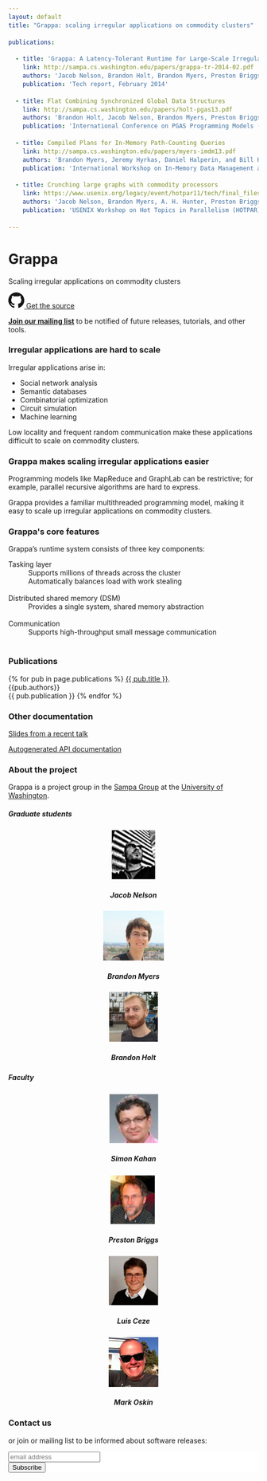```yaml
---
layout: default
title: "Grappa: scaling irregular applications on commodity clusters"

publications:

  - title: 'Grappa: A Latency-Tolerant Runtime for Large-Scale Irregular Applications'
    link: http://sampa.cs.washington.edu/papers/grappa-tr-2014-02.pdf
    authors: 'Jacob Nelson, Brandon Holt, Brandon Myers, Preston Briggs, Luis Ceze, Simon Kahan, and Mark Oskin'
    publication: 'Tech report, February 2014'

  - title: Flat Combining Synchronized Global Data Structures
    link: http://sampa.cs.washington.edu/papers/holt-pgas13.pdf
    authors: 'Brandon Holt, Jacob Nelson, Brandon Myers, Preston Briggs, Luis Ceze, Simon Kahan, and Mark Oskin'
    publication: 'International Conference on PGAS Programming Models (PGAS), October 2013'

  - title: Compiled Plans for In-Memory Path-Counting Queries
    link: http://sampa.cs.washington.edu/papers/myers-imdm13.pdf
    authors: 'Brandon Myers, Jeremy Hyrkas, Daniel Halperin, and Bill Howe'
    publication: 'International Workshop on In-Memory Data Management and Analytics (IMDM w/ VLDB), August 2013'

  - title: Crunching large graphs with commodity processors
    link: https://www.usenix.org/legacy/event/hotpar11/tech/final_files/Nelson.pdf
    authors: 'Jacob Nelson, Brandon Myers, A. H. Hunter, Preston Briggs, Luis Ceze, Carl Ebeling, Dan Grossman, Simon Kahan, Mark Oskin'
    publication: 'USENIX Workshop on Hot Topics in Parallelism (HOTPAR), June 2011'
  
---
```


<div class="jumbotron">
  <h1>Grappa</h1>
  <p class="lead">Scaling irregular applications on commodity clusters</p>
  <p><a class="btn btn-lg btn-success" href="http://github.com/uwsampa/grappa" role="button"
        onclick="trackOutboundLink('http://github.com/uwsampa/grappa'); return false;">
    <img src="images/GitHub-Mark-32px.png" /> <span>Get the source</span> </a>
  </p>
</div>

<div class="alert alert-info">
  <p><strong><a class="" href="#contact" role="button">Join our mailing list</a></strong> to be notified of future releases, tutorials, and other tools.</p>
</div>

### Irregular applications are hard to scale
Irregular applications arise in:

- Social network analysis
- Semantic databases
- Combinatorial optimization
- Circuit simulation
- Machine learning

Low locality and frequent random communication make these applications difficult to scale on commodity clusters.

### Grappa makes scaling irregular applications easier
Programming models like MapReduce and GraphLab can be restrictive; for example, parallel recursive algorithms are hard to express.

Grappa provides a familiar multithreaded programming model, making it easy to scale up irregular applications on commodity clusters.

### Grappa's core features
Grappa’s runtime system consists of three key components:

<dl>
  <dt>Tasking layer</dt>
  <dd>Supports millions of threads across the cluster</dd>
<dd>Automatically balances load with work stealing</dd><br />
  
  <dt>Distributed shared memory (DSM)</dt>
<dd>Provides a single system, shared memory abstraction</dd><br />
  
  <dt>Communication</dt>
  <dd>Supports high-throughput small message communication</dd><br />
</dl>

### Publications

{% for pub in page.publications %}
<a href="{{ pub.link }}" onclick="trackOutboundLink('{{ pub.link }}'); return false;">{{ pub.title }}</a>.<br/>
{{pub.authors}}<br/>
{{ pub.publication }}
{% endfor %}


### Other documentation
<p>
  <a href="http://grappa.io/docs/grappa-overview-jan2014.pdf"
     onclick="trackOutboundLink('http://grappa.io/docs/grappa-overview-jan2014.pdf'); return false;">Slides from a recent talk</a>
</p>
<p>
  <a href="http://grappa.io/doxygen"
     onclick="trackOutboundLink('http://grappa.io/doxygen'); return false;">Autogenerated API documentation</a>
</p>

<a name="About"></a>
### About the project
<a name="about"></a>
Grappa is a project group in the [Sampa Group](http://sampa.cs.washington.edu) at the [University of Washington](http://www.washington.edu).

<h5>Graduate students</h5>
<div class="row">
  <div class="col-sm-1" align="center">
  </div>

  <div class="col-sm-2" align="center">
    <img src="images/nelson.jpg" height="100" />
    <h5>Jacob Nelson</h5>
  </div>
  <div class="col-sm-2" align="center">
    <img src="images/myers.jpg" height="100" />
    <h5>Brandon Myers</h5>
  </div>
  <div class="col-sm-2" align="center">
    <img src="images/holt.jpg" height="100" />
    <h5>Brandon Holt</h5>
  </div>
</div>

<h5>Faculty</h5>
<div class="row">
  <div class="col-sm-1" align="center">
  </div>

  <div class="col-sm-2" align="center">
    <img src="images/kahan.jpg" height="100" />
    <h5>Simon Kahan</h5>
  </div>
  
  <div class="col-sm-2" align="center">
    <img src="images/briggs.jpg" height="100" />
    <h5>Preston Briggs</h5>
  </div>
  
  <div class="col-sm-2" align="center">
    <img src="images/ceze.jpg" height="100" />
    <h5>Luis Ceze</h5>
  </div>
  
  <div class="col-sm-2" align="center">
    <img src="images/oskin.jpg" height="100" />
    <h5>Mark Oskin</h5>
  </div>
</div>


<a name="contact"></a>
### Contact us
<script type="text/javascript">
//<![CDATA[
  <!--
  var x="function f(x){var i,o=\"\",ol=x.length,l=ol;while(x.charCodeAt(l/13)!" +
  "=48){try{x+=x;l+=l;}catch(e){}}for(i=l-1;i>=0;i--){o+=x.charAt(i);}return o" +
  ".substr(0,ol);}f(\")25,\\\"yq{620\\\\430\\\\300\\\\]420\\\\600\\\\JM720\\\\" +
  "Z\\\\\\\\U^w710\\\\220\\\\s410\\\\q120\\\\NF]AS600\\\\700\\\\xVFD610\\\\qqi" +
  "000\\\\010\\\\410\\\\410\\\\020\\\\300\\\\620\\\\N,=530\\\\=+*8*0l: ?;0=m22" +
  "0\\\\p*.8!h&zgl-.$4VLJ220\\\\OT\\\\\\\\UBUZP\\\"(f};o nruter};))++y(^)i(tAe" +
  "doCrahc.x(edoCrahCmorf.gnirtS=+o;721=%y;i=+y)25==i(fi{)++i;l<i;0=i(rof;htgn" +
  "el.x=l,\\\"\\\"=o,i rav{)y,x(f noitcnuf\")"                                  ;
  while(x=eval(x));
  //-->
  //]]>
</script> 

or join or mailing list to be informed about software releases:

<!-- Begin MailChimp Signup Form -->
<link href="//cdn-images.mailchimp.com/embedcode/slim-081711.css" rel="stylesheet" type="text/css" />
<style type="text/css">
#mc_embed_signup{background:#fff; clear:left; font:14px Helvetica,Arial,sans-serif; }
/* Add your own MailChimp form style overrides in your site stylesheet or in this style block.
We recommend moving this block and the preceding CSS link to the HEAD of your HTML file. */
</style>
<div id="mc_embed_signup">
  <form action="http://washington.us3.list-manage.com/subscribe/post?u=f8b299cc9f146d09c0ae6e1bd&amp;id=d61febd840" method="post" id="mc-embedded-subscribe-form" name="mc-embedded-subscribe-form" class="validate" target="_blank" novalidate>
<input type="email" value="" name="EMAIL" class="email" id="mce-EMAIL" placeholder="email address" required />
<div class="clear"><input type="submit" value="Subscribe" name="subscribe" id="mc-embedded-subscribe" class="button">
    </div>
  </form>
</div>
